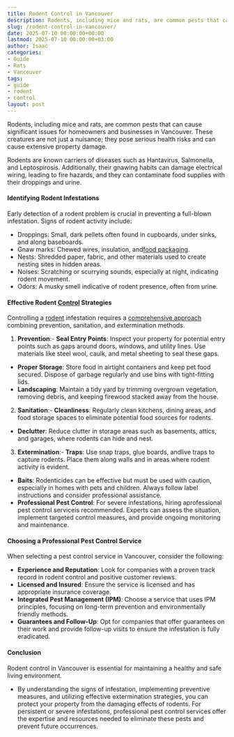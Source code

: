 ```yaml
---
title: Rodent Control in Vancouver
description: Rodents, including mice and rats, are common pests that can cause significant issues for homeowners and businesses in Vancouver.
slug: /rodent-control-in-vancouver/
date: 2025-07-10 00:00:00+00:00
lastmod: 2025-07-10 00:00:00+03:00
author: Isaac
categories:
- Guide
- Rats
- Vancouver
tags:
- guide
- rodent
- control
layout: post
---
```

Rodents, including mice and rats, are common pests that can cause significant issues for homeowners and businesses in Vancouver. These creatures are not just a nuisance; they pose serious health risks and can cause extensive property damage.

Rodents are known carriers of diseases such as Hantavirus, Salmonella, and Leptospirosis. Additionally, their gnawing habits can damage electrical wiring, leading to fire hazards, and they can contaminate food supplies with their droppings and urine.
#### Identifying Rodent Infestations
Early detection of a rodent problem is crucial in preventing a full-blown infestation. Signs of rodent activity include:
- Droppings: Small, dark pellets often found in cupboards, under sinks, and along baseboards.
- Gnaw marks: Chewed wires, insulation, and[food packaging](https://pestpolicy.com/what-do-opossums-eat/).
- Nests: Shredded paper, fabric, and other materials used to create nesting sites in hidden areas.
- Noises: Scratching or scurrying sounds, especially at night, indicating rodent movement.
- Odors: A musky smell indicative of rodent presence, often from urine.
#### Effective Rodent [Control](https://pestpolicy.com/rodent-control-in-puyallup/) Strategies
Controlling a [rodent](https://pestpolicy.com/rodent-control-in-salem/) infestation requires a
[comprehensive approach](https://www.fao.org/4/t1838e/T1838E1l.htm)
combining prevention, sanitation, and extermination methods.
1. **Prevention**:- **Seal Entry Points**: Inspect your property for potential entry points such as gaps around doors, windows, and utility lines. Use materials like steel wool, caulk, and metal sheeting to seal these gaps.
- **Proper Storage**: Store food in airtight containers and keep pet food secured. Dispose of garbage regularly and use bins with tight-fitting lids.
- **Landscaping**: Maintain a tidy yard by trimming overgrown vegetation, removing debris, and keeping firewood stacked away from the house.
2. **Sanitation**:- **Cleanliness**: Regularly clean kitchens, dining areas, and food storage spaces to eliminate potential food sources for rodents.
- **Declutter**: Reduce clutter in storage areas such as basements, attics, and garages, where rodents can hide and nest.
3. **Extermination**:- **Traps**: Use snap traps, glue boards, andlive traps to capture rodents. Place them along walls and in areas where rodent activity is evident.
- **Baits**: Rodenticides can be effective but must be used with caution, especially in homes with pets and children. Always follow label instructions and consider professional assistance.
- **Professional Pest Control**: For severe infestations, hiring aprofessional pest control serviceis recommended. Experts can assess the situation, implement targeted control measures, and provide ongoing monitoring and maintenance.
#### Choosing a Professional Pest Control Service
When selecting a pest control service in Vancouver, consider the following:
- **Experience and Reputation**: Look for companies with a proven track record in rodent control and positive customer reviews.
- **Licensed and Insured**: Ensure the service is licensed and has appropriate insurance coverage.
- **Integrated Pest Management (IPM)**: Choose a service that uses IPM principles, focusing on long-term prevention and environmentally friendly methods.
- **Guarantees and Follow-Up**: Opt for companies that offer guarantees on their work and provide follow-up visits to ensure the infestation is fully eradicated.
#### Conclusion
Rodent control in Vancouver is essential for maintaining a healthy and safe living environment.
- By understanding the signs of infestation, implementing preventive measures, and utilizing effective extermination strategies, you can protect your property from the damaging effects of rodents.
For persistent or severe infestations, professional pest control services offer the expertise and resources needed to eliminate these pests and prevent future occurrences.